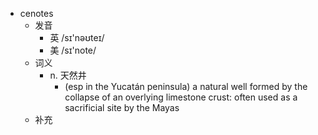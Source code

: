 - cenotes
  - 发音
    - 英 /sɪ'nəʊteɪ/
    - 美 /sɪ'note/
  - 词义
    - n. 天然井
      - (esp in the Yucatán peninsula) a natural well formed by the collapse of an overlying limestone crust: often used as a sacrificial site by the Mayas 
  - 补充